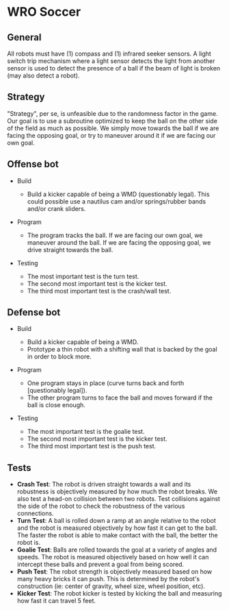 # WRO Soccer

## General
All robots must have (1) compass and (1) infrared seeker sensors. A light switch trip mechanism where a light sensor detects the light from another sensor is used to detect the presence of a ball if the beam of light is broken (may also detect a robot).

## Strategy
"Strategy", per se, is unfeasible due to the randomness factor in the game. Our goal is to use a subroutine optimized to keep the ball on the other side of the field as much as possible. We simply move towards the ball if we are facing the opposing goal, or try to maneuver around it if we are facing our own goal.

## Offense bot
  - Build
    - Build a kicker capable of being a WMD (questionably legal). This could possible use a nautilus cam and/or springs/rubber bands and/or crank sliders.

  - Program
    - The program tracks the ball. If we are facing our own goal, we maneuver around the ball. If we are facing the opposing goal, we drive straight towards the ball.

  - Testing
    - The most important test is the turn test.
    - The second most important test is the kicker test.
    - The third most important test is the crash/wall test.

## Defense bot
  - Build
    - Build a kicker capable of being a WMD.
    - Prototype a thin robot with a shifting wall that is backed by the goal in order to block more.

  - Program
    - One program stays in place (curve turns back and forth [questionably legal]).
    - The other program turns to face the ball and moves forward if the ball is close enough.

  - Testing
    - The most important test is the goalie test.
    - The second most important test is the kicker test.
    - The third most important test is the push test.

## Tests
  - **Crash Test**: The robot is driven straight towards a wall and its robustness is objectively measured by how much the robot breaks. We also test a head-on collision between two robots. Test collisions against the side of the robot to check the robustness of the various connections.
  - **Turn Test**: A ball is rolled down a ramp at an angle relative to the robot and the robot is measured objectively by how fast it can get to the ball. The faster the robot is able to make contact with the ball, the better the robot is.
  - **Goalie Test**: Balls are rolled towards the goal at a variety of angles and speeds. The robot is measured objectively based on how well it can intercept these balls and prevent a goal from being scored.
  - **Push Test**: The robot strength is objectively measured based on how many heavy bricks it can push. This is determined by the robot's construction (ie: center of gravity, wheel size, wheel position, etc).
  - **Kicker Test**: The robot kicker is tested by kicking the ball and measuring how fast it can travel 5 feet.
